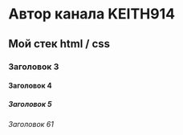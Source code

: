 # Автор канала KEITH914
## Мой стек html / css
### Заголовок 3
#### Заголовок 4
##### Заголовок 5
###### Заголовок 61

